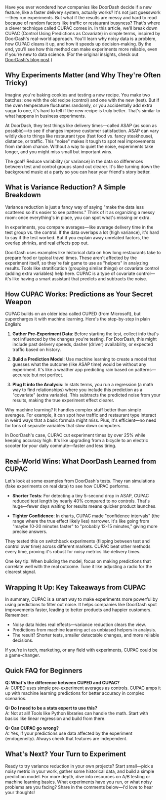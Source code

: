 Have you ever wondered how companies like DoorDash decide if a new feature, like a faster delivery system, actually works? It's not just guesswork—they run experiments. But what if the results are messy and hard to read because of random factors like traffic or restaurant busyness? That's where a clever technique called CUPAC comes in. In this article, we'll break down CUPAC (Control Using Predictions as Covariate) in simple terms, inspired by DoorDash's real-world approach. You'll learn why noisy data is a problem, how CUPAC cleans it up, and how it speeds up decision-making. By the end, you'll see how this method can make experiments more reliable, even if you're new to data science. (For the original insights, check out [DoorDash's blog post](https://careersatdoordash.com/blog/improving-experimental-power-through-control-using-predictions-as-covariate-cupac/).)

## Why Experiments Matter (and Why They're Often Tricky)

Imagine you're baking cookies and testing a new recipe. You make two batches: one with the old recipe (control) and one with the new (test). But if the oven temperature fluctuates randomly, or you accidentally add extra sugar to one, it's hard to tell if the new recipe is truly better. That's similar to what happens in business experiments.

At DoorDash, they test things like delivery times—called ASAP (as soon as possible)—to see if changes improve customer satisfaction. ASAP can vary wildly due to things like restaurant type (fast food vs. fancy steakhouse), distance, or traffic. This "noise" makes it tough to spot real improvements from random chance. Without a way to quiet the noise, experiments take longer, and you might miss small but important wins.

The goal? Reduce variability (or variance) in the data so differences between test and control groups stand out clearer. It's like turning down the background music at a party so you can hear your friend's story better.

## What is Variance Reduction? A Simple Breakdown

Variance reduction is just a fancy way of saying "make the data less scattered so it's easier to see patterns." Think of it as organizing a messy room: once everything's in place, you can spot what's missing or extra.

In experiments, you compare averages—like average delivery time in the test group vs. the control. If the data overlaps a lot (high variance), it's hard to say if the test worked. But if you explain away unrelated factors, the overlap shrinks, and real effects pop out.

DoorDash uses examples like historical data on how long restaurants take to prepare food or typical travel times. These aren't affected by the experiment itself, so they're fair game to use as "helpers" in analyzing results. Tools like stratification (grouping similar things) or covariate control (adding extra variables) help here. CUPAC is a type of covariate control—it's like having a smart assistant that predicts and subtracts the noise.

## How CUPAC Works: Predictions as Your Secret Weapon

CUPAC builds on an older idea called CUPED (from Microsoft), but supercharges it with machine learning. Here's the step-by-step in plain English:

1. **Gather Pre-Experiment Data**: Before starting the test, collect info that's not influenced by the changes you're testing. For DoorDash, this might include past delivery speeds, dasher (driver) availability, or expected traffic based on history.

2. **Build a Prediction Model**: Use machine learning to create a model that guesses what the outcome (like ASAP time) would be without any experiment. It's like a weather app predicting rain based on patterns—accurate but not perfect.

3. **Plug It into the Analysis**: In stats terms, you run a regression (a math way to find relationships) where you include this prediction as a "covariate" (extra variable). This subtracts the predicted noise from your results, making the true experiment effect clearer.

Why machine learning? It handles complex stuff better than simple averages. For example, it can spot how traffic and restaurant type interact in weird ways that a basic formula might miss. Plus, it's efficient—no need for tons of separate variables that slow down computers.

In DoorDash's case, CUPAC cut experiment times by over 25% while keeping accuracy high. It's like upgrading from a bicycle to an electric scooter for your daily commute—faster and less tiring.

## Real-World Wins: What DoorDash Learned from CUPAC

Let's look at some examples from DoorDash's tests. They ran simulations (fake experiments on real data) to see how CUPAC performs.

- **Shorter Tests**: For detecting a tiny 5-second drop in ASAP, CUPAC reduced test length by nearly 40% compared to no controls. That's huge—fewer days waiting for results means quicker product launches.

- **Tighter Confidence**: In charts, CUPAC made "confidence intervals" (the range where the true effect likely lies) narrower. It's like going from "maybe 10-20 minutes faster" to "probably 12-15 minutes," giving more precise answers.

They tested this on switchback experiments (flipping between test and control over time) across different markets. CUPAC beat other methods every time, proving it's robust for noisy metrics like delivery times.

One key tip: When building the model, focus on making predictions that correlate well with the real outcome. Tune it like adjusting a radio for the clearest signal.

## Wrapping It Up: Key Takeaways from CUPAC

In summary, CUPAC is a smart way to make experiments more powerful by using predictions to filter out noise. It helps companies like DoorDash spot improvements faster, leading to better products and happier customers. Remember:
- Noisy data hides real effects—variance reduction clears the view.
- Predictions from machine learning act as unbiased helpers in analysis.
- The result? Shorter tests, smaller detectable changes, and more reliable decisions.

If you're in tech, marketing, or any field with experiments, CUPAC could be a game-changer.

## Quick FAQ for Beginners

**Q: What's the difference between CUPED and CUPAC?**  
A: CUPED uses simple pre-experiment averages as controls. CUPAC amps it up with machine learning predictions for better accuracy in complex scenarios.

**Q: Do I need to be a stats expert to use this?**  
A: Not at all! Tools like Python libraries can handle the math. Start with basics like linear regression and build from there.

**Q: Can CUPAC go wrong?**  
A: Yes, if your predictions use data affected by the experiment (endogeneity). Always check that features are independent.

## What's Next? Your Turn to Experiment

Ready to try variance reduction in your own projects? Start small—pick a noisy metric in your work, gather some historical data, and build a simple prediction model. For more depth, dive into resources on A/B testing or machine learning basics. What experiments have you run, or what noisy problems are you facing? Share in the comments below—I'd love to hear your thoughts!